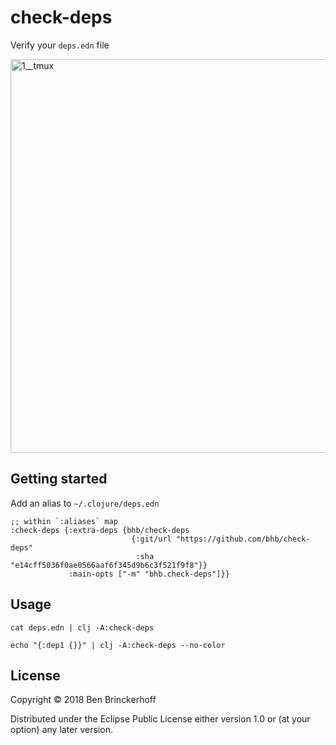 # check-deps

Verify your `deps.edn` file

<img width="630" alt="1__tmux" src="https://user-images.githubusercontent.com/33398/46250550-34361500-c3fa-11e8-84cf-5f4625d6553c.png">

## Getting started

Add an alias to `~/.clojure/deps.edn`

```
;; within `:aliases` map
:check-deps {:extra-deps {bhb/check-deps
                           {:git/url "https://github.com/bhb/check-deps"
                            :sha "e14cff5036f0ae0566aaf6f345d9b6c3f521f9f8"}}
             :main-opts ["-m" "bhb.check-deps"]}}
```

## Usage

`cat deps.edn | clj -A:check-deps`

`echo "{:dep1 {}}" | clj -A:check-deps --no-color`

## License

Copyright © 2018  Ben Brinckerhoff

Distributed under the Eclipse Public License either version 1.0 or (at
your option) any later version.
